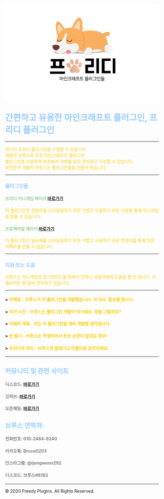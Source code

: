 <!-- .slide: data-background="./image1.png" -->
<link rel="icon" href="/favicon.ico" />

![image](FreedyPlugins.png)

# <font color='#99CCFF'>간편하고 유용한 마인크래프트 플러그인, 프리디 플러그인</font>

***

<font color='#FFCC00'>여기서 프리디 플러그인을 구경할 수 있습니다.</font>  
<font color='#FFCC00'>개발자 브루스의 무료 마인크래프트 플러그인</font>  
<font color='#FFCC00'>플러그인을 사용하여 버킷에서 서버를 유지 관리하고 구성할 수 있습니다.</font>  
<font color='#FFCC00'>비전문가 개발자 브루스는 플러그인들을 만들어 왔습니다. </font>  

***

### <font color='#99CCFF'>플러그인들</font>

#### <font color='#99CC99'>프리디 미니게임 메이커</font> [바로가기](./FreedyMinigameMaker)
<font color='#FFCC00'>이 플러그인은 컨텐츠를 스타일링하기 위한 가볍고 사용하기 쉬운 구문을 통해 미니게임을 만들 수 있습니다.</font>

#### <font color='#99CC99'>프로젝타일 메이커</font> [바로가기](./ProjectileMaker)
<font color='#FFCC00'>이 플러그인은 발사체를 스타일링하기 위한 가볍고 사용하기 쉬운 명령어를 통해 멋진 이펙트를 만들 수 있습니다.</font>

***

### <font color='#99CCFF'>지원 또는 도움</font>
<font color='#FFCC00'>브루스는 미니게임의 업그레이드를 위해서 언제나 사용자에게 도움을 줄 것 입니다. 이 웹사이트 맨 밑에 연락처가 있습니다.</font>

***


#### > <font color='#FFCC00'> 마케팅 - 브루스가 이 플러그인을 개발했습니다. 자 어서. 홍보를 합시다.</font>  

#### > <font color='#FFCC00'> 여가 시간 - 브루스는 플러그인 개발이 여가래요. 정말 그럴까요?</font>  

#### > <font color='#FFCC00'> 미래의 계획 - 저는 이 플러그인을 계속 개발할 생각입니다.</font>  

#### > <font color='#FFCC00'> 돈 벌기 - 브루스는 학생이라서 돈은 상관이 없대요 와우!</font>  

#### > <font color='#FFCC00'> 프리디의 의미 - 브루스의 잘생기고 아름다운 강아지에요.</font>  


***

## <font color='#99CCFF'>커뮤니티 및 관련 사이트</font>

#### <font color='gray'>디스코드: </font> [바로가기](https://discord.gg/xej5Ut3)
#### <font color='gray'>깃허브: </font> [바로가기](https://github.com/FreedyPlugins)
#### <font color='gray'>오픈채팅: </font> [바로가기](https://open.kakao.com/o/gzol3Qeb)  

## <font color='#99CCFF'>브루스 연락처:</font>

#### <font color='gray'>전화번호: 010-2484-9240</font>
#### <font color='gray'>카카오톡: Bruce0203</font>
#### <font color='gray'>인스타그램: @ijongweon292</font>
#### <font color='gray'>디스코드: 브루스#8183</font>

***

© 2020 Freedy Plugins. All Rights Reserved.
